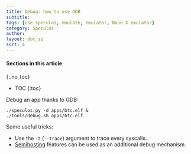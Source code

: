 ```yaml
---
title: Debug: how to use GDB
subtitle:
tags: [use speculos, emulate, emulator, Nano X emulator]
category: Speculos
author:
layout: doc_sp
sort: 4
---
```


#### Sections in this article
{:.no_toc}
* TOC
{:toc}

Debug an app thanks to GDB:

```shell
./speculos.py -d apps/btc.elf &
./tools/debug.sh apps/btc.elf
```

Some useful tricks:

- Use the `-t` (`--trace`) argument to trace every syscalls.
- [Semihosting](../semihosting) features can be used as an additional debug mechanism.
